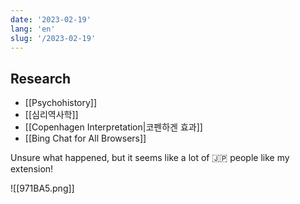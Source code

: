 ```yaml
---
date: '2023-02-19'
lang: 'en'
slug: '/2023-02-19'
---
```


## Research

- [[Psychohistory]]
- [[심리역사학]]
- [[Copenhagen Interpretation|코펜하겐 효과]]
- [[Bing Chat for All Browsers]]

Unsure what happened, but it seems like a lot of 🇯🇵 people like my extension!

![[971BA5.png]]
